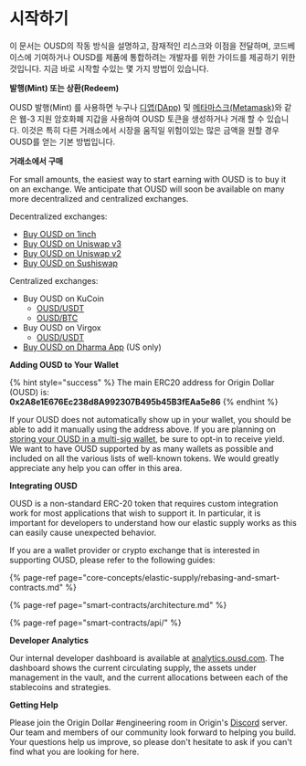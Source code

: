 # 시작하기

이 문서는 OUSD의 작동 방식을 설명하고, 잠재적인 리스크와 이점을 전달하며, 코드베이스에 기여하거나 OUSD를 제품에 통합하려는 개발자를 위한 가이드를 제공하기 위한 것입니다. 지금 바로 시작할 수있는 몇 가지 방법이 있습니다.

**발행(Mint) 또는 상환(Redeem)**

OUSD 발행(Mint) 를 사용하면 누구나 [디앱(DApp)](www.ousd.com) 및 [메타마스크(Metamask)](https://www.metamask.io)와 같은 웹-3 지원 암호화폐 지갑을 사용하여 OUSD 토큰을 생성하거나 거래 할 수 있습니다. 이것은 특히 다른 거래소에서 시장을 움직일 위험이있는 많은 금액을 원할 경우 OUSD를 얻는 기본 방법입니다.

**거래소에서 구매**

For small amounts, the easiest way to start earning with OUSD is to buy it on an exchange. We anticipate that OUSD will soon be available on many more decentralized and centralized exchanges.

Decentralized exchanges:

* [Buy OUSD on 1inch](https://app.1inch.io/#/1/swap/USDT/OUSD)
* [Buy OUSD on Uniswap v3](https://app.uniswap.org/#/swap?inputCurrency=0xdac17f958d2ee523a2206206994597c13d831ec7&outputCurrency=0x2A8e1E676Ec238d8A992307B495b45B3fEAa5e86)
* [Buy OUSD on Uniswap v2](https://app.uniswap.org/#/swap?inputCurrency=0xdac17f958d2ee523a2206206994597c13d831ec7&outputCurrency=0x2A8e1E676Ec238d8A992307B495b45B3fEAa5e86&use=v2)
* [Buy OUSD on Sushiswap](https://exchange.sushiswapclassic.org/#/swap?inputCurrency=0xdac17f958d2ee523a2206206994597c13d831ec7&outputCurrency=0x2a8e1e676ec238d8a992307b495b45b3feaa5e86)

Centralized exchanges:

* Buy OUSD on KuCoin
  * [OUSD/USDT](https://trade.kucoin.com/OUSD-USDT)
  * [OUSD/BTC](https://trade.kucoin.com/OUSD-BTC)
* Buy OUSD on Virgox
  * [OUSD/USDT](https://virgox.com/exchange/141)
* [Buy OUSD on Dharma App](https://www.dharma.io/) \(US only\)

**Adding OUSD to Your Wallet**

{% hint style="success" %}
The main ERC20 address for Origin Dollar \(OUSD\) is:   
**0x2A8e1E676Ec238d8A992307B495b45B3fEAa5e86**
{% endhint %}

If your OUSD does not automatically show up in your wallet, you should be able to add it manually using the address above. If you are planning on [storing your OUSD in a multi-sig wallet](core-concepts/elastic-supply/rebasing-and-smart-contracts.md), be sure to opt-in to receive yield. We want to have OUSD supported by as many wallets as possible and included on all the various lists of well-known tokens. We would greatly appreciate any help you can offer in this area.

**Integrating OUSD**

OUSD is a non-standard ERC-20 token that requires custom integration work for most applications that wish to support it. In particular, it is important for developers to understand how our elastic supply works as this can easily cause unexpected behavior.

If you are a wallet provider or crypto exchange that is interested in supporting OUSD, please refer to the following guides:

{% page-ref page="core-concepts/elastic-supply/rebasing-and-smart-contracts.md" %}

{% page-ref page="smart-contracts/architecture.md" %}

{% page-ref page="smart-contracts/api/" %}

**Developer Analytics**

Our internal developer dashboard is available at [analytics.ousd.com](https://analytics.ousd.com). The dashboard shows the current circulating supply, the assets under management in the vault, and the current allocations between each of the stablecoins and strategies.

**Getting Help**

Please join the Origin Dollar \#engineering room in Origin's [Discord](www.originprotocol.com/discord) server.  Our team and members of our community look forward to helping you build. Your questions help us improve, so please don't hesitate to ask if you can't find what you are looking for here.

